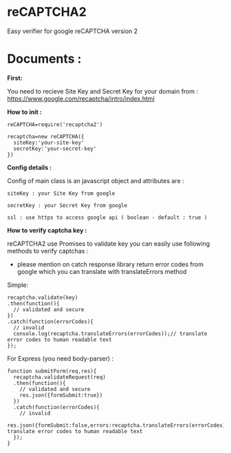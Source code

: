# reCAPTCHA2
Easy verifier for google reCAPTCHA version 2

# Documents :

**First:**

You need to recieve Site Key and Secret Key for your domain from : https://www.google.com/recaptcha/intro/index.html

**How to init :**
```
reCAPTCHA=require('recaptcha2')

recaptcha=new reCAPTCHA({
  siteKey:'your-site-key'
  secretKey:'your-secret-key'
})
```
**Config details :**

Config of main class is an javascript object and attributes are :

```
siteKey : your Site Key from google

secretKey : your Secret Key from google

ssl : use https to access google api ( boolean - default : true )
```

**How to verify captcha key :**

reCAPTCHA2 use Promises to validate key you can easily use following methods to verify captchas :
* please mention on catch response library return error codes from google which you can translate with translateErrors method

Simple:
```
recaptcha.validate(key)
.then(function(){
  // validated and secure
})
.catch(function(errorCodes){
  // invalid
  console.log(recaptcha.translateErrors(errorCodes));// translate error codes to human readable text
});
```

For Express (you need body-parser) :
```
function submitForm(req,res){
  recaptcha.validateRequest(req)
  .then(function(){
    // validated and secure
    res.json({formSubmit:true})
  })
  .catch(function(errorCodes){
    // invalid
    res.json({formSubmit:false,errors:recaptcha.translateErrors(errorCodes)});// translate error codes to human readable text
  });
}
```



